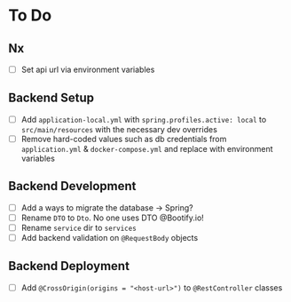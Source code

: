 # To Do

## Nx

- [ ] Set api url via environment variables

## Backend Setup

- [ ] Add `application-local.yml` with `spring.profiles.active: local` to `src/main/resources` with the necessary dev overrides
- [ ] Remove hard-coded values such as db credentials from `application.yml` & `docker-compose.yml` and replace with environment variables

## Backend Development

- [ ] Add a ways to migrate the database $\to$ Spring?
- [ ] Rename `DTO` to `Dto`. No one uses DTO @Bootify.io!
- [ ] Rename `service` dir to `services`
- [ ] Add backend validation on `@RequestBody` objects

## Backend Deployment

- [ ] Add `@CrossOrigin(origins = "<host-url>")` to `@RestController` classes
